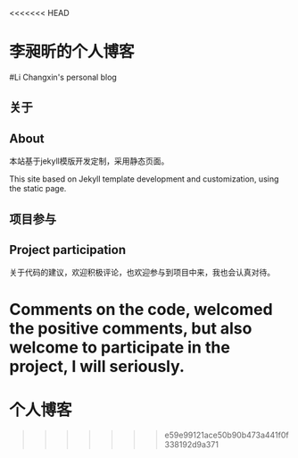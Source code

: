 <<<<<<< HEAD

# 李昶昕的个人博客
#Li Changxin's personal blog

## 关于
## About

本站基于jekyll模版开发定制，采用静态页面。

This site based on Jekyll template development and customization, using the static page.

## 项目参与
## Project participation
关于代码的建议，欢迎积极评论，也欢迎参与到项目中来，我也会认真对待。

Comments on the code, welcomed the positive comments, but also welcome to participate in the project, I will seriously.
=======
# 个人博客

>>>>>>> e59e99121ace50b90b473a441f0f338192d9a371
